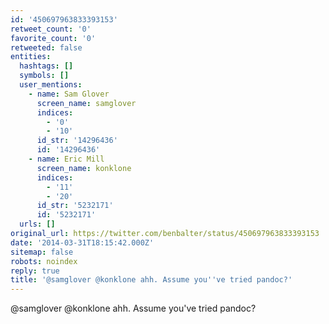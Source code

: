```yaml
---
id: '450697963833393153'
retweet_count: '0'
favorite_count: '0'
retweeted: false
entities:
  hashtags: []
  symbols: []
  user_mentions:
    - name: Sam Glover
      screen_name: samglover
      indices:
        - '0'
        - '10'
      id_str: '14296436'
      id: '14296436'
    - name: Eric Mill
      screen_name: konklone
      indices:
        - '11'
        - '20'
      id_str: '5232171'
      id: '5232171'
  urls: []
original_url: https://twitter.com/benbalter/status/450697963833393153
date: '2014-03-31T18:15:42.000Z'
sitemap: false
robots: noindex
reply: true
title: '@samglover @konklone ahh. Assume you''ve tried pandoc?'
---
```


@samglover @konklone ahh. Assume you've tried pandoc?